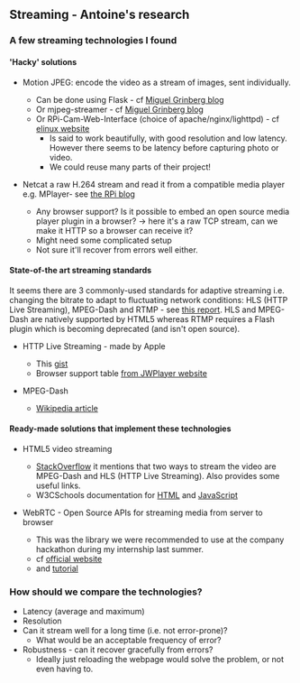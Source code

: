## Streaming - Antoine's research


### A few streaming technologies I found

#### 'Hacky' solutions
*	Motion JPEG: encode the video as a stream of images, sent individually.
	*	Can be done using Flask - cf [Miguel Grinberg blog](https://blog.miguelgrinberg.com/post/video-streaming-with-flask)
	*	Or mjpeg-streamer - cf [Miguel Grinberg blog](https://blog.miguelgrinberg.com/post/stream-video-from-the-raspberry-pi-camera-to-web-browsers-even-on-ios-and-android)
	*	Or RPi-Cam-Web-Interface (choice of apache/nginx/lighttpd) - cf [elinux website](http://elinux.org/RPi-Cam-Web-Interface)
		*	Is said to work beautifully, with good resolution and low latency. However there seems to be latency before capturing photo or video. 
		*	We could reuse many parts of their project!

*	Netcat a raw H.264 stream and read it from a compatible media player e.g. MPlayer- see [the RPi blog](https://www.raspberrypi.org/blog/camera-board-available-for-sale/)
	*	Any browser support? Is it possible to embed an open source media player plugin in a browser? -> here it's a raw TCP stream, can we make it HTTP so a browser can receive it?
	* 	Might need some complicated setup
	*	Not sure it'll recover from errors well either.

#### State-of-the art streaming standards
It seems there are 3 commonly-used standards for adaptive streaming i.e. changing the bitrate to adapt to fluctuating network conditions: HLS (HTTP Live Streaming), MPEG-Dash and RTMP - see [this report](https://developer.jwplayer.com/articles/html5-report/#adaptive-streaming). HLS and MPEG-Dash are natively supported by HTML5 whereas RTMP requires a Flash plugin which is becoming deprecated (and isn't open source). 

*	HTTP Live Streaming - made by Apple
	*	This [gist]()
	*	Browser support table [from JWPlayer website](https://developer.jwplayer.com/articles/html5-report/adaptive-streaming/hls.html)

*	MPEG-Dash
	*	[Wikipedia article](https://en.wikipedia.org/wiki/Dynamic_Adaptive_Streaming_over_HTTP)

#### Ready-made solutions that implement these technologies

*	HTML5 video streaming
	*	[StackOverflow](http://stackoverflow.com/questions/40045857/live-video-streaming-with-html-5) it mentions that two ways to stream the video are MPEG-Dash and HLS (HTTP Live Streaming). Also provides some useful links. 
	*	W3CSchools documentation for [HTML](https://www.w3schools.com/html/html5_video.asp) and [JavaScript](https://www.w3schools.com/tags/ref_av_dom.asp)

*	WebRTC - Open Source APIs for streaming media from server to browser
	*	This was the library we were recommended to use at the company hackathon during my internship last summer.
	*	cf [official website](https://webrtc.org/)
	*	and [tutorial](https://codelabs.developers.google.com/codelabs/webrtc-web)


### How should we compare the technologies?
*	Latency (average and maximum)
*	Resolution
*	Can it stream well for a long time (i.e. not error-prone)?
	*	What would be an acceptable frequency of error?
*	Robustness - can it recover gracefully from errors?
	*	Ideally just reloading the webpage would solve the problem, or not even having to. 